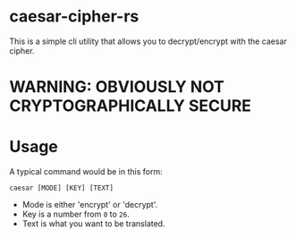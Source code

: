 # caesar-cipher-rs
This is a simple cli utility that allows you to decrypt/encrypt with the caesar cipher.

# WARNING: OBVIOUSLY NOT CRYPTOGRAPHICALLY SECURE

# Usage
A typical command would be in this form:
```
caesar [MODE] [KEY] [TEXT]
```
- Mode is either 'encrypt' or 'decrypt'.
- Key is a number from `0` to `26`.
- Text is what you want to be translated.
